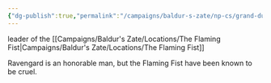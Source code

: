 ```yaml
---
{"dg-publish":true,"permalink":"/campaigns/baldur-s-zate/np-cs/grand-duke-ulder-ravengard/"}
---
```


leader of the [[Campaigns/Baldur's Zate/Locations/The Flaming Fist\|Campaigns/Baldur's Zate/Locations/The Flaming Fist]]

Ravengard is an honorable man, but the Flaming Fist have been known to be cruel.